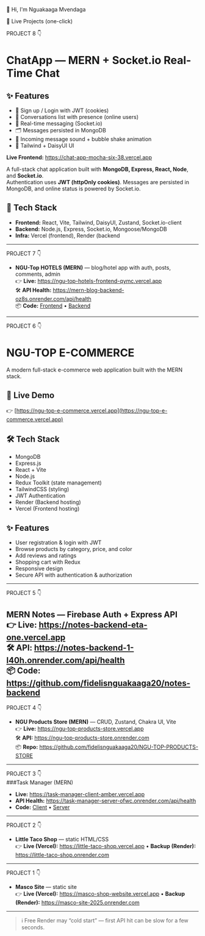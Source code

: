 👋 Hi, I'm Nguakaaga Mvendaga

🚀 Live Projects (one-click)


PROJECT 8 👇
# ChatApp — MERN + Socket.io Real-Time Chat

## ✨ Features
- 🔐 Sign up / Login with JWT (cookies)
- 👥 Conversations list with presence (online users)
- 💬 Real-time messaging (Socket.io)
- 🗂️ Messages persisted in MongoDB
- 🔔 Incoming message sound + bubble shake animation
- 🎨 Tailwind + DaisyUI UI


**Live Frontend:** https://chat-app-mocha-six-38.vercel.app  


A full-stack chat application built with **MongoDB, Express, React, Node**, and **Socket.io**.  
Authentication uses **JWT (httpOnly cookies)**. Messages are persisted in MongoDB, and online status is powered by Socket.io.

## 🧱 Tech Stack
- **Frontend:** React, Vite, Tailwind, DaisyUI, Zustand, Socket.io-client
- **Backend:** Node.js, Express, Socket.io, Mongoose/MongoDB
- **Infra:** Vercel (frontend), Render (backend
---

PROJECT 7 👇
- **NGU-Top HOTELS (MERN)** — blog/hotel app with auth, posts, comments, admin  
  👉 **Live:** https://ngu-top-hotels-frontend-qymc.vercel.app  
  🛠 **API Health:** https://mern-blog-backend-oz8s.onrender.com/api/health  
  📦 **Code:** [Frontend](https://github.com/fidelisnguakaaga20/ngu-top-hotels-frontend) •
  [Backend](https://github.com/fidelisnguakaaga20/ngu-top-hotels-backend)
---

PROJECT 6 👇
# NGU-TOP E-COMMERCE
A modern full-stack e-commerce web application built with the MERN stack.
## 🚀 Live Demo
👉 [https://ngu-top-e-commerce.vercel.app](https://ngu-top-e-commerce.vercel.app)

## 🛠️ Tech Stack
- MongoDB
- Express.js
- React + Vite
- Node.js
- Redux Toolkit (state management)
- TailwindCSS (styling)
- JWT Authentication
- Render (Backend hosting)
- Vercel (Frontend hosting)

## ✨ Features
- User registration & login with JWT
- Browse products by category, price, and color
- Add reviews and ratings
- Shopping cart with Redux
- Responsive design
- Secure API with authentication & authorization
---

PROJECT 5 👇

**MERN Notes — Firebase Auth + Express API**  
👉 Live: https://notes-backend-eta-one.vercel.app  
🛠 API: https://notes-backend-1-l40h.onrender.com/api/health  
📦 Code: https://github.com/fidelisnguakaaga20/notes-backend
---

PROJECT 4 👇
- **NGU Products Store (MERN)** — CRUD, Zustand, Chakra UI, Vite  
  👉 **Live:** https://ngu-top-products-store.vercel.app  
  🛠 **API:** https://ngu-top-products-store.onrender.com  
  📦 **Repo:** https://github.com/fidelisnguakaaga20/NGU-TOP-PRODUCTS-STORE
---

PROJECT 3 👇  
###Task Manager (MERN)
- **Live:** https://task-manager-client-amber.vercel.app  
- **API Health:** https://task-manager-server-ofwc.onrender.com/api/health  
- **Code:** [Client](https://github.com/fidelisnguakaaga20/Task-Manager-Client) • [Server](https://github.com/fidelisnguakaaga20/Task-Manager-Server)
---

PROJECT 2 👇
- **Little Taco Shop** — static HTML/CSS  
  👉 **Live (Vercel):** https://little-taco-shop.vercel.app • **Backup (Render):** https://little-taco-shop.onrender.com
---

PROJECT 1
      👇
- **Masco Site** — static site  
  👉 **Live (Vercel):** https://masco-shop-website.vercel.app • **Backup (Render):** https://masco-site-2025.onrender.com
---

> ℹ️ Free Render may “cold start” — first API hit can be slow for a few seconds.
